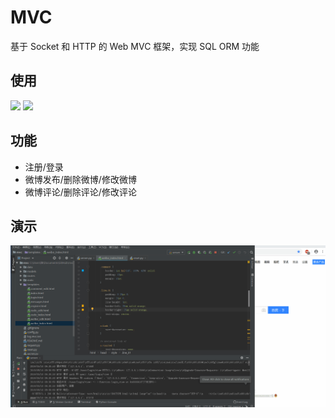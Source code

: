 # MVC
基于 Socket 和 HTTP 的 Web MVC 框架，实现 SQL ORM 功能

## 使用
[![](https://img.shields.io/badge/PyMySQL-0.7.4-green.svg)](https://github.com/emean1010/mvc)
[![](https://img.shields.io/badge/Socket-service-green.svg)](https://github.com/emean1010/mvc)

## 功能 ##

- 注册/登录
- 微博发布/删除微博/修改微博
- 微博评论/删除评论/修改评论

## 演示 ##
![](https://github.com/emean1010/mvc/blob/master/weibo.gif)
